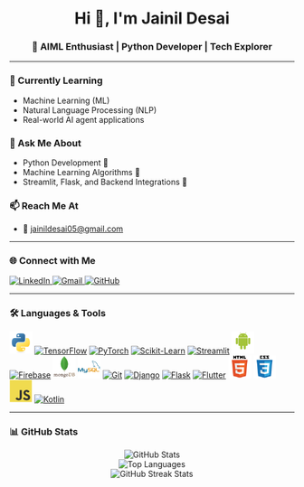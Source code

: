 <h1 align="center">Hi 👋, I'm Jainil Desai</h1>
<h3 align="center">🚀 AIML Enthusiast | Python Developer | Tech Explorer</h3>

---

### 🌱 Currently Learning
- Machine Learning (ML)
- Natural Language Processing (NLP)
- Real-world AI agent applications

### 💬 Ask Me About
- Python Development 🐍  
- Machine Learning Algorithms 🤖  
- Streamlit, Flask, and Backend Integrations 🔗

### 📫 Reach Me At
- 📧 jainildesai05@gmail.com

---

<h3 align="left">🌐 Connect with Me</h3>
<p align="left">
  <a href="https://www.linkedin.com/in/jainildesai05" target="_blank">
    <img src="https://img.shields.io/badge/LinkedIn-blue?style=flat&logo=linkedin" alt="LinkedIn"/>
  </a>
  <a href="mailto:jainildesai05@gmail.com" target="_blank">
    <img src="https://img.shields.io/badge/Gmail-red?style=flat&logo=gmail&logoColor=white" alt="Gmail"/>
  </a>
  <a href="https://github.com/jdesai05" target="_blank">
    <img src="https://img.shields.io/badge/GitHub-181717?style=flat&logo=github" alt="GitHub"/>
  </a>
</p>

---

<h3 align="left">🛠️ Languages & Tools</h3>
<p align="left">
  <a href="https://www.python.org"><img src="https://raw.githubusercontent.com/devicons/devicon/master/icons/python/python-original.svg" width="40" alt="Python"/></a>
  <a href="https://www.tensorflow.org"><img src="https://www.vectorlogo.zone/logos/tensorflow/tensorflow-icon.svg" width="40" alt="TensorFlow"/></a>
  <a href="https://pytorch.org/"><img src="https://www.vectorlogo.zone/logos/pytorch/pytorch-icon.svg" width="40" alt="PyTorch"/></a>
  <a href="https://scikit-learn.org/"><img src="https://upload.wikimedia.org/wikipedia/commons/0/05/Scikit_learn_logo_small.svg" width="40" alt="Scikit-Learn"/></a>
  <a href="https://streamlit.io"><img src="https://streamlit.io/images/brand/streamlit-logo-secondary-colormark-darktext.svg" width="40" alt="Streamlit"/></a>
  <a href="https://developer.android.com"><img src="https://raw.githubusercontent.com/devicons/devicon/master/icons/android/android-original-wordmark.svg" width="40" alt="Android"/></a>
  <a href="https://firebase.google.com/"><img src="https://www.vectorlogo.zone/logos/firebase/firebase-icon.svg" width="40" alt="Firebase"/></a>
  <a href="https://www.mongodb.com/"><img src="https://raw.githubusercontent.com/devicons/devicon/master/icons/mongodb/mongodb-original-wordmark.svg" width="40" alt="MongoDB"/></a>
  <a href="https://www.mysql.com/"><img src="https://raw.githubusercontent.com/devicons/devicon/master/icons/mysql/mysql-original-wordmark.svg" width="40" alt="MySQL"/></a>
  <a href="https://git-scm.com/"><img src="https://www.vectorlogo.zone/logos/git-scm/git-scm-icon.svg" width="40" alt="Git"/></a>
  <a href="https://www.djangoproject.com/"><img src="https://cdn.worldvectorlogo.com/logos/django.svg" width="40" alt="Django"/></a>
  <a href="https://flask.palletsprojects.com/"><img src="https://www.vectorlogo.zone/logos/pocoo_flask/pocoo_flask-icon.svg" width="40" alt="Flask"/></a>
  <a href="https://flutter.dev"><img src="https://www.vectorlogo.zone/logos/flutterio/flutterio-icon.svg" width="40" alt="Flutter"/></a>
  <a href="https://www.w3.org/html/"><img src="https://raw.githubusercontent.com/devicons/devicon/master/icons/html5/html5-original-wordmark.svg" width="40" alt="HTML"/></a>
  <a href="https://www.w3schools.com/css/"><img src="https://raw.githubusercontent.com/devicons/devicon/master/icons/css3/css3-original-wordmark.svg" width="40" alt="CSS"/></a>
  <a href="https://developer.mozilla.org/en-US/docs/Web/JavaScript"><img src="https://raw.githubusercontent.com/devicons/devicon/master/icons/javascript/javascript-original.svg" width="40" alt="JavaScript"/></a>
  <a href="https://kotlinlang.org"><img src="https://www.vectorlogo.zone/logos/kotlinlang/kotlinlang-icon.svg" width="40" alt="Kotlin"/></a>
</p>

---

<h3>📊 GitHub Stats</h3>
<p align="center">
  <img src="https://github-readme-stats.vercel.app/api?username=jdesai05&show_icons=true&locale=en" alt="GitHub Stats" />
  <br/>
  <img src="https://github-readme-stats.vercel.app/api/top-langs?username=jdesai05&show_icons=true&locale=en&layout=compact" alt="Top Languages" />
  <br/>
  <img src="https://github-readme-streak-stats.herokuapp.com/?user=jdesai05" alt="GitHub Streak Stats" />
</p>
